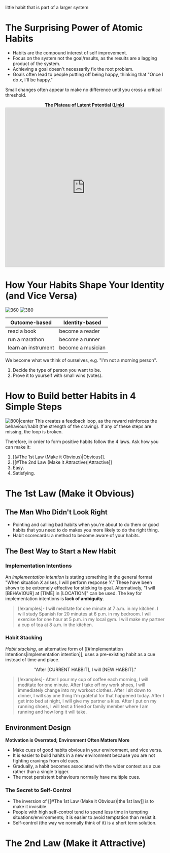 little habit that is part of a larger system

# The Surprising Power of Atomic Habits
- Habits are the compound interest of self improvement.
- Focus on the system not the goal/results, as the results are a lagging product of the system.
- Achieving a goal doesn't necessarily fix the root problem.
- Goals often lead to people putting off being happy, thinking that "Once I do $x$, I'll be happy."

Small changes often appear to make no difference until you cross a critical threshold.
<center style="width:500px;">
<b>The Plateau of Latent Potential (<a href="https://www.desmos.com/calculator/51nipzaxzo">Link</a>)</b>
<iframe src="https://www.desmos.com/calculator/51nipzaxzo?embed" width="500" height="500" style="border: 1px solid #ccc" frameborder=0></iframe>
</center>

# How Your Habits Shape Your Identity (and Vice Versa)
![360](layers-of-behavioural-change.excalidraw)
![380](best-use-of-layers-of-heavioural-change.excalidraw)

| Outcome-based       | Identity-based    |
| ------------------- | ----------------- |
| read a book         | become a reader   |
| run a marathon      | become a runner   |
| learn an instrument | become a musician |

We become what we think of ourselves, e.g. "I'm not a morning person".
1. Decide the type of person you want to be.
2. Prove it to yourself with small wins (votes).
# How to Build better Habits in 4 Simple Steps
![800|center](4-steps-of-habits.excalidraw)
This creates a feedback loop, as the reward reinforces the behaviour/habit (the strength of the craving). If any of these steps are missing, the loop is broken.

Therefore, in order to form positive habits follow the 4 laws. Ask how you can make it:
1. [[#The 1st Law (Make it Obvious)|Obvious]].
2. [[#The 2nd Law (Make it Attractive)|Attractive]]
3. Easy.
4. Satisfying.

# The 1st Law (Make it Obvious)
## The Man Who Didn't Look Right
- Pointing and calling bad habits when you're about to do them or good habits that you need to do makes you more likely to do the right thing.
- Habit scorecards: a method to become aware of your habits.
## The Best Way to Start a New Habit
### Implementation Intentions
An *implementation intention* is stating something in the general format "When situation $X$ arises, I will perform response $Y$." These have been shown to be extremely effective for sticking to goal. Alternatively, "I will \[BEHAVIOUR\] at \[TIME\] in \[LOCATION\]" can be used. The key for implementation intentions is **lack of ambiguity**.

> [!examples]-
> I will meditate for one minute at 7 a.m. in my kitchen.
> I will study Spanish for 20 minutes at 6 p.m. in my bedroom.
> I will exercise for one hour at 5 p.m. in my local gym.
> I will make my partner a cup of tea at 8 a.m. in the kitchen.

### Habit Stacking
*Habit stacking*, an alternative form of [[#Implementation Intentions|implementation intention]], uses a pre-existing habit as a cue instead of time and place.
<center>"After [CURRENT HABBIT], I will [NEW HABBIT]."</center>

> [!examples]-
> After I pour my cup of coffee each morning, I will meditate for one minute.
> After I take off my work shoes, I will immediately change into my workout clothes.
> After I sit down to dinner, I will say one thing I'm grateful for that happened today.
> After I get into bed at night, I will give my partner a kiss.
> After I put on my running shoes, I will text a friend or family member where I am running and how long it will take. 
## Environment Design
**Motivation is Overrated; Environment Often Matters More**
- Make cues of good habits obvious in your environment, and vice versa.
- It is easier to build hahits in a new environment because you are not fighting cravings from old cues.
- Gradually, a habit becomes associated with the wider context as a cue rather than a single trigger.
- The most persistent behaviours normally have multiple cues.
### The Secret to Self-Control
- The inversion of [[#The 1st Law (Make it Obvious)|the 1st law]] is to make it invisible.
- People with high self-control tend to spend less time in tempting situations/environments; it is easier to avoid temptation than resist it.
- Self-control (the way we normally think of it) is a short term solution.
# The 2nd Law (Make it Attractive)
